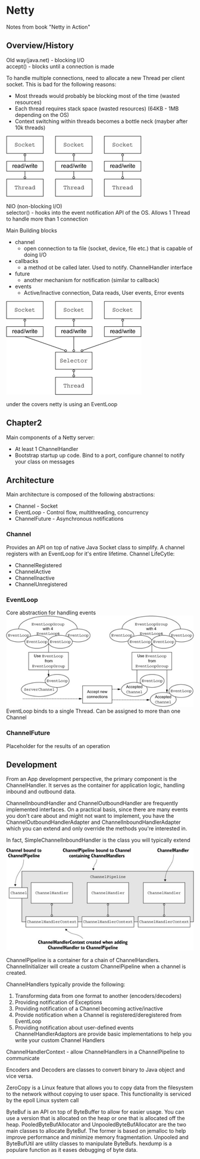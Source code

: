 Netty
======

Notes from book "Netty in Action"

Overview/History
-----

Old way(java.net) - blocking I/O <br>
accept() - blocks until a connection is made <br>

To handle multiple connections, need to allocate a new Thread per client socket. This is bad for the following reasons:

- Most threads would probably be blocking most of the time (wasted resources)
- Each thread requires stack space (wasted resources) (64KB - 1MB depending on the OS)
- Context switching within threads becomes a bottle neck (mayber after 10k threads)

![alt text](https://github.com/maldojr88/MaldoMessageQueue/blob/main/notes/onesockperthread.jpeg)

NIO (non-blocking I/O) <br>
selector() - hooks into the event notification API of the OS. Allows 1 Thread to handle more than 1 connection

Main Building blocks

- channel
    - open connection to ta file (socket, device, file etc.) that is capable of doing I/O
- callbacks
    - a method ot be called later. Used to notify. ChannelHandler interface
- future
    - another mechanism for notification (similar to callback)
- events
    - Active/Inactive connection, Data reads, User events, Error events

![alt text](https://github.com/maldojr88/MaldoMessageQueue/blob/main/notes/onethreadmultsock.jpeg)

under the covers netty is using an EventLoop

Chapter2 
------

Main components of a Netty server:
- At least 1 ChannelHandler
- Bootstrap startup up code. Bind to a port, configure channel to notify your class on messages

Architecture
------
Main architecture is composed of the following abstractions:
- Channel - Socket
- EventLoop - Control flow, multithreading, concurrency
- ChannelFuture - Asynchronous notifications

### Channel
Provides an API on top of native Java Socket class to simplify. A channel registers
with an EventLoop for it's entire lifetime.
Channel LifeCytle:
- ChannelRegistered
- ChannelActive
- ChannelInactive
- ChannelUnregistered

### EventLoop
Core abstraction for handling events
![alt text](https://github.com/maldojr88/MaldoMessageQueue/blob/main/notes/eventloop.jpeg)
EventLoop binds to a single Thread. Can be assigned to more than one Channel

### ChannelFuture
Placeholder for the results of an operation

Development
------
From an App development perspective, the primary component is the ChannelHandler.
It serves as the container for application logic, handling inbound and outbound data.

ChannelInboundHandler and ChannelOutboundHandler are frequently implemented interfaces.
On a practical basis, since there are many events you don't care about and might not want to
implement, you have the ChannelOutboundHandlerAdapter and ChannelInboundHandlerAdapter which you
can extend and only override the methods you're interested in.

In fact, SimpleChannelInboundHandler is the class you will typically extend

![alt text](https://github.com/maldojr88/MaldoMessageQueue/blob/main/notes/channelrelationship.jpeg)

ChannelPipeline is a container for a chain of ChannelHandlers. ChannelInitializer will
create a custom ChannelPipeline when a channel is created. 

ChannelHandlers typically provide the following:
1. Transforming data from one format to another (encoders/decoders)
2. Providing notification of Exceptions
3. Providing notification of a Channel becoming active/inactive
4. Provide notification when a Channel is registered/deregistered from EventLoop
5. Providing notification about user-defined events
ChannelHandlerAdaptors are provide basic implementations to help you write your custom Channel Handlers

ChannelHandlerContext - allow ChannelHandlers in a ChannelPipeline to communicate

Encoders and Decoders are classes to convert binary to Java object and vice versa.


ZeroCopy is a Linux feature that allows you to copy data from the filesystem
to the network without copying to user space. This functionality is serviced
by the epoll Linux system call

ByteBuf is an API on top of ByteBuffer to allow for easier usage. You can use
a version that is allocated on the heap or one that is allocated off the heap. PooledByteBufAllocator and
UnpooledByteBufAllocator are the two main classes to allocate ByteBuf. The former 
is based on jemalloc to help improve performance and minimize memory fragmentation.
Unpooled and ByteBufUtil are utility classes to manipulate ByteBufs. hexdump is a populare
function as it eases debugging of byte data.
